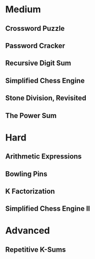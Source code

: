 # Medium

## Crossword Puzzle
## Password Cracker
## Recursive Digit Sum
## Simplified Chess Engine
## Stone Division, Revisited
## The Power Sum
# Hard

## Arithmetic Expressions
## Bowling Pins
## K Factorization
## Simplified Chess Engine II
# Advanced

## Repetitive K-Sums
